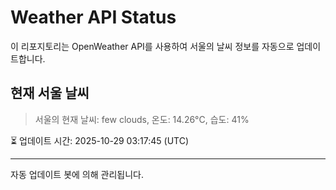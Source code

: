 
# Weather API Status

이 리포지토리는 OpenWeather API를 사용하여 서울의 날씨 정보를 자동으로 업데이트합니다.

## 현재 서울 날씨
> 서울의 현재 날씨: few clouds, 온도: 14.26°C, 습도: 41%

⏳ 업데이트 시간: 2025-10-29 03:17:45 (UTC)

---
자동 업데이트 봇에 의해 관리됩니다.
